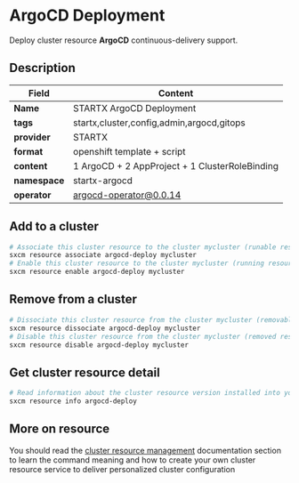 # ArgoCD Deployment

Deploy cluster resource **ArgoCD** continuous-delivery support.

## Description

| Field         | Content                                        |
| ------------- | ---------------------------------------------- |
| **Name**      | STARTX ArgoCD Deployment                       |
| **tags**      | startx,cluster,config,admin,argocd,gitops      |
| **provider**  | STARTX                                         |
| **format**    | openshift template + script                    |
| **content**   | 1 ArgoCD + 2 AppProject + 1 ClusterRoleBinding |
| **namespace** | startx-argocd                                  |
| **operator**  | argocd-operator@0.0.14                         |

## Add to a cluster

```bash
# Associate this cluster resource to the cluster mycluster (runable resource)
sxcm resource associate argocd-deploy mycluster
# Enable this cluster resource to the cluster mycluster (running resource)
sxcm resource enable argocd-deploy mycluster
```

## Remove from a cluster

```bash
# Dissociate this cluster resource from the cluster mycluster (removable resource)
sxcm resource dissociate argocd-deploy mycluster
# Disable this cluster resource from the cluster mycluster (removed resource)
sxcm resource disable argocd-deploy mycluster
```

## Get cluster resource detail

```bash
# Read information about the cluster resource version installed into your host (local)
sxcm resource info argocd-deploy
```

## More on resource

You should read the [cluster resource management](../../4-cluster-resources) documentation section to learn the command
meaning and how to create your own cluster resource service to deliver personalized cluster configuration
